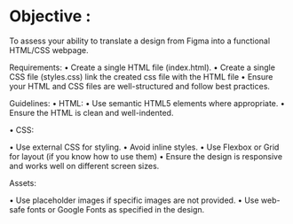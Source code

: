 # Objective :
To assess your ability to translate a design from Figma into a functional HTML/CSS webpage.

Requirements:
•  Create a single HTML file (index.html).
•  Create a single CSS file (styles.css)  link the created css file with the HTML file
•  Ensure your HTML and CSS files are well-structured and follow best practices.

Guidelines:
•  HTML: 
•  Use semantic HTML5 elements where appropriate.
•  Ensure the HTML is clean and well-indented.

•  CSS:

•  Use external CSS for styling.
•  Avoid inline styles.
•  Use Flexbox or Grid for layout (if you know how to use them)
•  Ensure the design is responsive and works well on different screen sizes.

Assets:

•  Use placeholder images if specific images are not provided.
•  Use web-safe fonts or Google Fonts as specified in the design.
